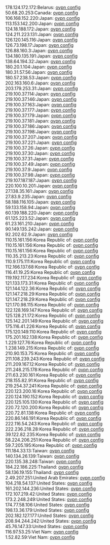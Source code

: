 178.124.172.172:Belarus: [ovpn config](vpn/178_124_172_172.ovpn)  
50.68.20.253:Canada: [ovpn config](vpn/50_68_20_253.ovpn)  
106.168.152.220:Japan: [ovpn config](vpn/106_168_152_220.ovpn)  
113.153.142.200:Japan: [ovpn config](vpn/113_153_142_200.ovpn)  
124.18.188.172:Japan: [ovpn config](vpn/124_18_188_172.ovpn)  
124.211.223.131:Japan: [ovpn config](vpn/124_211_223_131.ovpn)  
126.120.145.116:Japan: [ovpn config](vpn/126_120_145_116.ovpn)  
126.73.198.17:Japan: [ovpn config](vpn/126_73_198_17.ovpn)  
126.88.160.3:Japan: [ovpn config](vpn/126_88_160_3.ovpn)  
134.180.135.191:Japan: [ovpn config](vpn/134_180_135_191.ovpn)  
138.64.194.32:Japan: [ovpn config](vpn/138_64_194_32.ovpn)  
180.20.1.104:Japan: [ovpn config](vpn/180_20_1_104.ovpn)  
180.31.57.56:Japan: [ovpn config](vpn/180_31_57_56.ovpn)  
180.57.238.53:Japan: [ovpn config](vpn/180_57_238_53.ovpn)  
202.163.160.6:Japan: [ovpn config](vpn/202_163_160_6.ovpn)  
203.179.253.31:Japan: [ovpn config](vpn/203_179_253_31.ovpn)  
219.100.37.114:Japan: [ovpn config](vpn/219_100_37_114.ovpn)  
219.100.37.146:Japan: [ovpn config](vpn/219_100_37_146.ovpn)  
219.100.37.163:Japan: [ovpn config](vpn/219_100_37_163.ovpn)  
219.100.37.177:Japan: [ovpn config](vpn/219_100_37_177.ovpn)  
219.100.37.179:Japan: [ovpn config](vpn/219_100_37_179.ovpn)  
219.100.37.181:Japan: [ovpn config](vpn/219_100_37_181.ovpn)  
219.100.37.186:Japan: [ovpn config](vpn/219_100_37_186.ovpn)  
219.100.37.198:Japan: [ovpn config](vpn/219_100_37_198.ovpn)  
219.100.37.207:Japan: [ovpn config](vpn/219_100_37_207.ovpn)  
219.100.37.221:Japan: [ovpn config](vpn/219_100_37_221.ovpn)  
219.100.37.26:Japan: [ovpn config](vpn/219_100_37_26.ovpn)  
219.100.37.30:Japan: [ovpn config](vpn/219_100_37_30.ovpn)  
219.100.37.31:Japan: [ovpn config](vpn/219_100_37_31.ovpn)  
219.100.37.49:Japan: [ovpn config](vpn/219_100_37_49.ovpn)  
219.100.37.9:Japan: [ovpn config](vpn/219_100_37_9.ovpn)  
219.100.37.98:Japan: [ovpn config](vpn/219_100_37_98.ovpn)  
219.107.187.187:Japan: [ovpn config](vpn/219_107_187_187.ovpn)  
220.100.10.201:Japan: [ovpn config](vpn/220_100_10_201.ovpn)  
27.138.35.161:Japan: [ovpn config](vpn/27_138_35_161.ovpn)  
27.83.9.235:Japan: [ovpn config](vpn/27_83_9_235.ovpn)  
58.188.116.105:Japan: [ovpn config](vpn/58_188_116_105.ovpn)  
59.133.158.94:Japan: [ovpn config](vpn/59_133_158_94.ovpn)  
60.139.188.220:Japan: [ovpn config](vpn/60_139_188_220.ovpn)  
61.125.223.52:Japan: [ovpn config](vpn/61_125_223_52.ovpn)  
61.23.161.210:Japan: [ovpn config](vpn/61_23_161_210.ovpn)  
90.149.135.242:Japan: [ovpn config](vpn/90_149_135_242.ovpn)  
92.202.62.9:Japan: [ovpn config](vpn/92_202_62_9.ovpn)  
110.15.161.156:Korea Republic of: [ovpn config](vpn/110_15_161_156.ovpn)  
110.15.161.156:Korea Republic of: [ovpn config](vpn/110_15_161_156.ovpn)  
110.15.161.156:Korea Republic of: [ovpn config](vpn/110_15_161_156.ovpn)  
110.35.213.23:Korea Republic of: [ovpn config](vpn/110_35_213_23.ovpn)  
110.9.175.111:Korea Republic of: [ovpn config](vpn/110_9_175_111.ovpn)  
112.166.137.68:Korea Republic of: [ovpn config](vpn/112_166_137_68.ovpn)  
116.41.19.25:Korea Republic of: [ovpn config](vpn/116_41_19_25.ovpn)  
119.192.117.234:Korea Republic of: [ovpn config](vpn/119_192_117_234.ovpn)  
121.133.173.31:Korea Republic of: [ovpn config](vpn/121_133_173_31.ovpn)  
121.144.122.36:Korea Republic of: [ovpn config](vpn/121_144_122_36.ovpn)  
121.147.218.29:Korea Republic of: [ovpn config](vpn/121_147_218_29.ovpn)  
121.147.218.29:Korea Republic of: [ovpn config](vpn/121_147_218_29.ovpn)  
121.170.98.115:Korea Republic of: [ovpn config](vpn/121_170_98_115.ovpn)  
122.128.169.147:Korea Republic of: [ovpn config](vpn/122_128_169_147.ovpn)  
125.128.21.172:Korea Republic of: [ovpn config](vpn/125_128_21_172.ovpn)  
125.142.201.149:Korea Republic of: [ovpn config](vpn/125_142_201_149.ovpn)  
175.116.41.226:Korea Republic of: [ovpn config](vpn/175_116_41_226.ovpn)  
175.120.149.110:Korea Republic of: [ovpn config](vpn/175_120_149_110.ovpn)  
175.201.162.138:Korea Republic of: [ovpn config](vpn/175_201_162_138.ovpn)  
1.229.127.76:Korea Republic of: [ovpn config](vpn/1_229_127_76.ovpn)  
1.238.149.215:Korea Republic of: [ovpn config](vpn/1_238_149_215.ovpn)  
210.90.153.75:Korea Republic of: [ovpn config](vpn/210_90_153_75.ovpn)  
211.108.239.243:Korea Republic of: [ovpn config](vpn/211_108_239_243.ovpn)  
211.209.167.12:Korea Republic of: [ovpn config](vpn/211_209_167_12.ovpn)  
211.248.215.178:Korea Republic of: [ovpn config](vpn/211_248_215_178.ovpn)  
211.63.230.161:Korea Republic of: [ovpn config](vpn/211_63_230_161.ovpn)  
218.155.82.91:Korea Republic of: [ovpn config](vpn/218_155_82_91.ovpn)  
219.254.37.241:Korea Republic of: [ovpn config](vpn/219_254_37_241.ovpn)  
220.123.200.16:Korea Republic of: [ovpn config](vpn/220_123_200_16.ovpn)  
220.124.190.152:Korea Republic of: [ovpn config](vpn/220_124_190_152.ovpn)  
220.125.105.130:Korea Republic of: [ovpn config](vpn/220_125_105_130.ovpn)  
220.72.120.200:Korea Republic of: [ovpn config](vpn/220_72_120_200.ovpn)  
220.72.81.138:Korea Republic of: [ovpn config](vpn/220_72_81_138.ovpn)  
220.86.146.191:Korea Republic of: [ovpn config](vpn/220_86_146_191.ovpn)  
222.116.54.243:Korea Republic of: [ovpn config](vpn/222_116_54_243.ovpn)  
222.236.218.28:Korea Republic of: [ovpn config](vpn/222_236_218_28.ovpn)  
39.122.82.235:Korea Republic of: [ovpn config](vpn/39_122_82_235.ovpn)  
58.224.206.251:Korea Republic of: [ovpn config](vpn/58_224_206_251.ovpn)  
59.7.205.195:Korea Republic of: [ovpn config](vpn/59_7_205_195.ovpn)  
111.184.33.13:Taiwan: [ovpn config](vpn/111_184_33_13.ovpn)  
140.134.26.139:Taiwan: [ovpn config](vpn/140_134_26_139.ovpn)  
220.135.38.248:Taiwan: [ovpn config](vpn/220_135_38_248.ovpn)  
184.22.186.225:Thailand: [ovpn config](vpn/184_22_186_225.ovpn)  
58.136.19.155:Thailand: [ovpn config](vpn/58_136_19_155.ovpn)  
2.49.207.251:United Arab Emirates: [ovpn config](vpn/2_49_207_251.ovpn)  
104.218.54.137:United States: [ovpn config](vpn/104_218_54_137.ovpn)  
161.202.144.236:United States: [ovpn config](vpn/161_202_144_236.ovpn)  
172.107.219.42:United States: [ovpn config](vpn/172_107_219_42.ovpn)  
173.2.248.249:United States: [ovpn config](vpn/173_2_248_249.ovpn)  
174.77.58.106:United States: [ovpn config](vpn/174_77_58_106.ovpn)  
198.13.36.179:United States: [ovpn config](vpn/198_13_36_179.ovpn)  
202.182.127.177:United States: [ovpn config](vpn/202_182_127_177.ovpn)  
208.94.244.242:United States: [ovpn config](vpn/208_94_244_242.ovpn)  
45.76.147.33:United States: [ovpn config](vpn/45_76_147_33.ovpn)  
116.97.53.25:Viet Nam: [ovpn config](vpn/116_97_53_25.ovpn)  
1.52.82.59:Viet Nam: [ovpn config](vpn/1_52_82_59.ovpn)  
